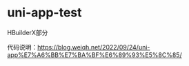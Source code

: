 # uni-app-test


HBuilderX部分


代码说明：https://blog.weiqh.net/2022/09/24/uni-app%E7%A6%BB%E7%BA%BF%E6%89%93%E5%8C%85/
